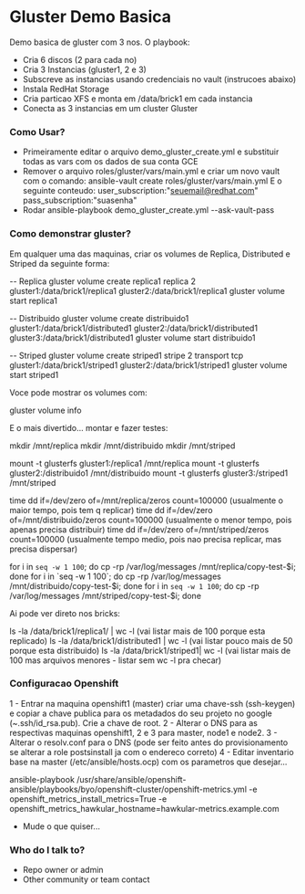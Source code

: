# Gluster Demo Basica #

Demo basica de gluster com 3 nos. O playbook:

- Cria 6 discos (2 para cada no)
- Cria 3 Instancias (gluster1, 2 e 3)
- Subscreve as instancias usando credenciais no vault (instrucoes abaixo)
- Instala RedHat Storage
- Cria particao XFS e monta em /data/brick1 em cada instancia
- Conecta as 3 instancias em um cluster Gluster


### Como Usar? ###

* Primeiramente editar o arquivo demo_gluster_create.yml e substituir todas as vars com os dados de sua conta GCE
* Remover o arquivo roles/gluster/vars/main.yml e criar um novo vault com o comando:
ansible-vault create roles/gluster/vars/main.yml
E o seguinte conteudo:
user_subscription:"seuemail@redhat.com"
pass_subscription:"suasenha"
* Rodar ansible-playbook demo_gluster_create.yml --ask-vault-pass

### Como demonstrar gluster? ###

Em qualquer uma das maquinas, criar os volumes de Replica, Distributed e Striped da seguinte forma:

-- Replica
gluster volume create replica1 replica 2 gluster1:/data/brick1/replica1 gluster2:/data/brick1/replica1
gluster volume start replica1

-- Distribuido
gluster volume create distribuido1 gluster1:/data/brick1/distributed1 gluster2:/data/brick1/distributed1 gluster3:/data/brick1/distributed1
gluster volume start distribuido1

-- Striped
gluster volume create striped1 stripe 2 transport tcp gluster1:/data/brick1/striped1 gluster2:/data/brick1/striped1
gluster volume start striped1

Voce pode mostrar os volumes com:

gluster volume info

E o mais divertido... montar e fazer testes:

mkdir /mnt/replica
mkdir /mnt/distribuido
mkdir /mnt/striped

mount -t glusterfs gluster1:/replica1 /mnt/replica
mount -t glusterfs gluster2:/distribuido1 /mnt/distribuido
mount -t glusterfs gluster3:/striped1 /mnt/striped

time dd if=/dev/zero of=/mnt/replica/zeros count=100000 (usualmente o maior tempo, pois tem q replicar)
time dd if=/dev/zero of=/mnt/distribuido/zeros count=100000 (usualmente o menor tempo, pois apenas precisa distribuir)
time dd if=/dev/zero of=/mnt/striped/zeros count=100000 (usualmente tempo medio, pois nao precisa replicar, mas precisa dispersar)



for i in `seq -w 1 100`; do cp -rp /var/log/messages /mnt/replica/copy-test-$i; done
for i in `seq -w 1 100`; do cp -rp /var/log/messages /mnt/distribuido/copy-test-$i; done
for i in `seq -w 1 100`; do cp -rp /var/log/messages /mnt/striped/copy-test-$i; done

Ai pode ver direto nos bricks:

ls -la /data/brick1/replica1/ | wc -l (vai listar mais de 100 porque esta replicado)
ls -la /data/brick1/distributed1 | wc -l (vai listar pouco mais de 50 porque esta distribuido)
ls -la /data/brick1/striped1| wc -l (vai listar mais de 100 mas arquivos menores - listar sem wc -l pra checar)


### Configuracao Openshift ###

1 - Entrar na maquina openshift1 (master) criar uma chave-ssh (ssh-keygen) e copiar a chave publica para os metadados do seu projeto no google (~.ssh/id_rsa.pub). Crie a chave de root.
2 - Alterar o DNS para as respectivas maquinas openshift1, 2 e 3 para master, node1 e node2.
3 - Alterar o resolv.conf para o DNS (pode ser feito antes do provisionamento se alterar a role postsinstall ja com o endereco correto)
4 - Editar inventario base na master (/etc/ansible/hosts.ocp) com os parametros que desejar...

ansible-playbook /usr/share/ansible/openshift-ansible/playbooks/byo/openshift-cluster/openshift-metrics.yml -e openshift_metrics_install_metrics=True -e openshift_metrics_hawkular_hostname=hawkular-metrics.example.com

* Mude o que quiser...

### Who do I talk to? ###

* Repo owner or admin
* Other community or team contact
